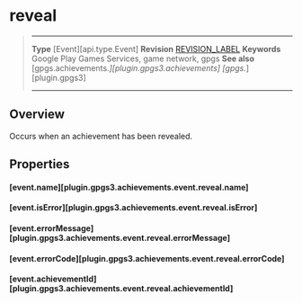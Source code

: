 # reveal

> --------------------- ------------------------------------------------------------------------------------------
> __Type__              [Event][api.type.Event]
> __Revision__          [REVISION_LABEL](REVISION_URL)
> __Keywords__          Google Play Games Services, game network, gpgs
> __See also__          [gpgs.achievements.*][plugin.gpgs3.achievements]
>                       [gpgs.*][plugin.gpgs3]
> --------------------- ------------------------------------------------------------------------------------------

## Overview

Occurs when an achievement has been revealed.

## Properties

#### [event.name][plugin.gpgs3.achievements.event.reveal.name]

#### [event.isError][plugin.gpgs3.achievements.event.reveal.isError]

#### [event.errorMessage][plugin.gpgs3.achievements.event.reveal.errorMessage]

#### [event.errorCode][plugin.gpgs3.achievements.event.reveal.errorCode]

#### [event.achievementId][plugin.gpgs3.achievements.event.reveal.achievementId]